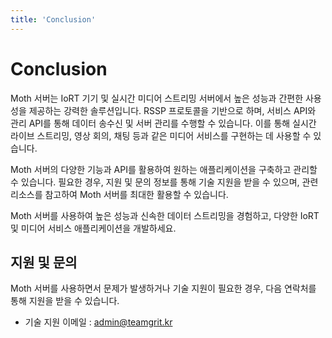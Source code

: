 ```yaml
---
title: 'Conclusion'
---
```


# Conclusion

<!-- NOTE
- Moth를 활용한 프로젝트 시작하기
 -->

Moth 서버는 IoRT 기기 및 실시간 미디어 스트리밍 서버에서 높은 성능과 간편한 사용성을 제공하는 강력한 솔루션입니다. RSSP 프로토콜을 기반으로 하며, 서비스 API와 관리 API를 통해 데이터 송수신 및 서버 관리를 수행할 수 있습니다. 이를 통해 실시간 라이브 스트리밍, 영상 회의, 채팅 등과 같은 미디어 서비스를 구현하는 데 사용할 수 있습니다.

Moth 서버의 다양한 기능과 API를 활용하여 원하는 애플리케이션을 구축하고 관리할 수 있습니다. 필요한 경우, 지원 및 문의 정보를 통해 기술 지원을 받을 수 있으며, 관련 리소스를 참고하여 Moth 서버를 최대한 활용할 수 있습니다.

Moth 서버를 사용하여 높은 성능과 신속한 데이터 스트리밍을 경험하고, 다양한 IoRT 및 미디어 서비스 애플리케이션을 개발하세요.



## 지원 및 문의

Moth 서버를 사용하면서 문제가 발생하거나 기술 지원이 필요한 경우, 다음 연락처를 통해 지원을 받을 수 있습니다.

<!-- TODO: fill the information -->

- 기술 지원 이메일 : admin@teamgrit.kr

